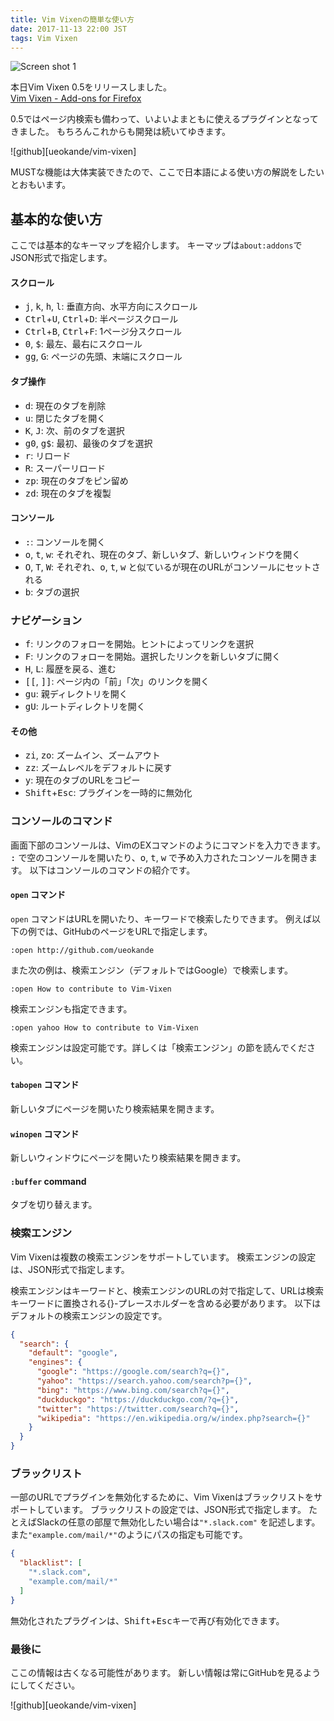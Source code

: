```yaml
---
title: Vim Vixenの簡単な使い方
date: 2017-11-13 22:00 JST
tags: Vim Vixen
---
```


![Screen shot 1](screenshot1.png)

本日Vim Vixen 0.5をリリースしました。  
[Vim Vixen - Add-ons for Firefox](https://addons.mozilla.org/en-US/firefox/addon/vim-vixen/)

0.5ではページ内検索も備わって、いよいよまともに使えるプラグインとなってきました。
もちろんこれからも開発は続いてゆきます。

![github][ueokande/vim-vixen]

MUSTな機能は大体実装できたので、ここで日本語による使い方の解説をしたいとおもいます。

## 基本的な使い方

ここでは基本的なキーマップを紹介します。
キーマップは`about:addons`でJSON形式で指定します。

#### スクロール

- <kbd>j</kbd>, <kbd>k</kbd>, <kbd>h</kbd>, <kbd>l</kbd>: 垂直方向、水平方向にスクロール
- <kbd>Ctrl</kbd>+<kbd>U</kbd>, <kbd>Ctrl</kbd>+<kbd>D</kbd>: 半ページスクロール
- <kbd>Ctrl</kbd>+<kbd>B</kbd>, <kbd>Ctrl</kbd>+<kbd>F</kbd>: 1ページ分スクロール
- <kbd>0</kbd>, <kbd>$</kbd>: 最左、最右にスクロール
- <kbd>g</kbd><kbd>g</kbd>, <kbd>G</kbd>: ページの先頭、末端にスクロール

#### タブ操作

- <kbd>d</kbd>: 現在のタブを削除
- <kbd>u</kbd>: 閉じたタブを開く
- <kbd>K</kbd>, <kbd>J</kbd>: 次、前のタブを選択
- <kbd>g0</kbd>, <kbd>g$</kbd>: 最初、最後のタブを選択
- <kbd>r</kbd>: リロード
- <kbd>R</kbd>: スーパーリロード
- <kbd>zp</kbd>: 現在のタブをピン留め
- <kbd>zd</kbd>: 現在のタブを複製

#### コンソール

- <kbd>:</kbd>: コンソールを開く
- <kbd>o</kbd>, <kbd>t</kbd>, <kbd>w</kbd>: それぞれ、現在のタブ、新しいタブ、新しいウィンドウを開く
- <kbd>O</kbd>, <kbd>T</kbd>, <kbd>W</kbd>: それぞれ、<kbd>o</kbd>, <kbd>t</kbd>, <kbd>w</kbd> と似ているが現在のURLがコンソールにセットされる
- <kbd>b</kbd>: タブの選択

### ナビゲーション

- <kbd>f</kbd>: リンクのフォローを開始。ヒントによってリンクを選択
- <kbd>F</kbd>: リンクのフォローを開始。選択したリンクを新しいタブに開く
- <kbd>H</kbd>, <kbd>L</kbd>: 履歴を戻る、進む
- <kbd>[</kbd><kbd>[</kbd>, <kbd>]</kbd><kbd>]</kbd>: ページ内の「前」「次」のリンクを開く
- <kbd>g</kbd><kbd>u</kbd>: 親ディレクトリを開く
- <kbd>g</kbd><kbd>U</kbd>: ルートディレクトリを開く

#### その他

- <kbd>z</kbd><kbd>i</kbd>, <kbd>z</kbd><kbd>o</kbd>: ズームイン、ズームアウト
- <kbd>z</kbd><kbd>z</kbd>: ズームレベルをデフォルトに戻す
- <kbd>y</kbd>: 現在のタブのURLをコピー
- <kbd>Shift</kbd>+<kbd>Esc</kbd>: プラグインを一時的に無効化

### コンソールのコマンド

画面下部のコンソールは、VimのEXコマンドのようにコマンドを入力できます。
<kbd>:</kbd> で空のコンソールを開いたり、<kbd>o</kbd>, <kbd>t</kbd>, <kbd>w</kbd> で予め入力されたコンソールを開きます。
以下はコンソールのコマンドの紹介です。

#### `open` コマンド

`open` コマンドはURLを開いたり、キーワードで検索したりできます。
例えば以下の例では、GitHubのページをURLで指定します。

```
:open http://github.com/ueokande
```

また次の例は、検索エンジン（デフォルトではGoogle）で検索します。

```
:open How to contribute to Vim-Vixen
```

検索エンジンも指定できます。

```
:open yahoo How to contribute to Vim-Vixen
```

検索エンジンは設定可能です。詳しくは「検索エンジン」の節を読んでください。

#### `tabopen` コマンド

新しいタブにページを開いたり検索結果を開きます。

#### `winopen` コマンド

新しいウィンドウにページを開いたり検索結果を開きます。

#### `:buffer` command

タブを切り替えます。

### 検索エンジン

Vim Vixenは複数の検索エンジンをサポートしています。
検索エンジンの設定は、JSON形式で指定します。

検索エンジンはキーワードと、検索エンジンのURLの対で指定して、URLは検索キーワードに置換される{}-プレースホルダーを含める必要があります。
以下はデフォルトの検索エンジンの設定です。

```json
{
  "search": {
    "default": "google",
    "engines": {
      "google": "https://google.com/search?q={}",
      "yahoo": "https://search.yahoo.com/search?p={}",
      "bing": "https://www.bing.com/search?q={}",
      "duckduckgo": "https://duckduckgo.com/?q={}",
      "twitter": "https://twitter.com/search?q={}",
      "wikipedia": "https://en.wikipedia.org/w/index.php?search={}"
    }
  }
}
```

### ブラックリスト

一部のURLでプラグインを無効化するために、Vim Vixenはブラックリストをサポートしています。
ブラックリストの設定では、JSON形式で指定します。
たとえばSlackの任意の部屋で無効化したい場合は`"*.slack.com"` を記述します。
また`"example.com/mail/*"`のようにパスの指定も可能です。

```json
{
  "blacklist": [
    "*.slack.com",
    "example.com/mail/*"
  ]
}
```

無効化されたプラグインは、<kbd>Shift</kbd>+<kbd>Esc</kbd>キーで再び有効化できます。

### 最後に

ここの情報は古くなる可能性があります。
新しい情報は常にGitHubを見るようにしてください。

![github][ueokande/vim-vixen]
